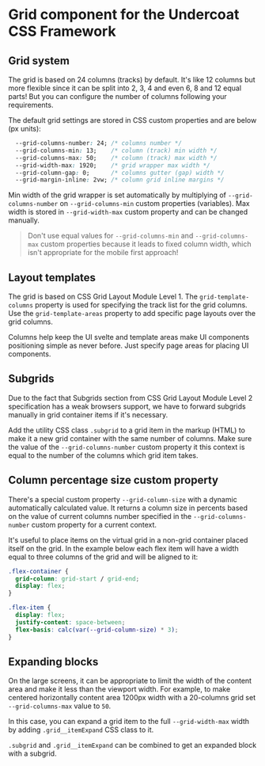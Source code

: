 # Grid component for the Undercoat CSS Framework

## Grid system

The grid is based on 24 columns (tracks) by default. It's like 12 columns but more flexible since it can be split into 2, 3, 4 and even 6, 8 and 12 equal parts! But you can configure the number of columns following your requirements.

The default grid settings are stored in CSS custom properties and are below (px units):
```CSS
  --grid-columns-number: 24; /* columns number */
  --grid-columns-min: 13;    /* column (track) min width */
  --grid-columns-max: 50;    /* column (track) max width */
  --grid-width-max: 1920;    /* grid wrapper max width */
  --grid-column-gap: 0;      /* columns gutter (gap) width */
  --grid-margin-inline: 2vw; /* column grid inline margins */
```

Min width of the grid wrapper is set automatically by multiplying of `--grid-columns-number` on `--grid-columns-min` custom properties (variables). Max width is stored in `--grid-width-max` custom property and can be changed manually.

> Don't use equal values for `--grid-columns-min` and `--grid-columns-max` custom properties because it leads to fixed column width, which isn't appropriate for the mobile first approach!

## Layout templates

The grid is based on CSS Grid Layout Module Level 1. The `grid-template-columns` property is used for specifying the track list for the grid columns. Use the `grid-template-areas` property to add specific page layouts over the grid columns.

Columns help keep the UI svelte and template areas make UI components positioning simple as never before. Just specify page areas for placing UI components.

## Subgrids

Due to the fact that Subgrids section from CSS Grid Layout Module Level 2 specification has a weak browsers support, we have to forward subgrids manually in grid container items if it's necessary.

Add the utility CSS class `.subgrid` to a grid item in the markup (HTML) to make it a new grid container with the same number of columns. Make sure the value of the `--grid-columns-number` custom property it this context is equal to the number of the columns which grid item takes. 

## Column percentage size custom property

There's a special custom property `--grid-column-size` with a dynamic automatically calculated value. It returns a column size in percents based on the value of current columns number specified in the `--grid-columns-number` custom property for a current context.

It's useful to place items on the virtual grid in a non-grid container placed itself on the grid. In the example below each flex item will have a width equal to three columns of the grid and will be aligned to it:

```CSS
.flex-container {
  grid-column: grid-start / grid-end;
  display: flex;
}

.flex-item {
  display: flex;
  justify-content: space-between;
  flex-basis: calc(var(--grid-column-size) * 3);
}
```
<!-- TODO: Fix property order following the Undercoat stylelint config -->

## Expanding blocks

On the large screens, it can be appropriate to limit the width of the content area and make it less than the viewport width. For example, to make centered horizontally content area 1200px width with a 20-columns grid set `--grid-columns-max` value to `50`.

In this case, you can expand a grid item to the full `--grid-width-max` width by adding `.grid__itemExpand` CSS class to it.

`.subgrid` and `.grid__itemExpand` can be combined to get an expanded block with a subgrid.
